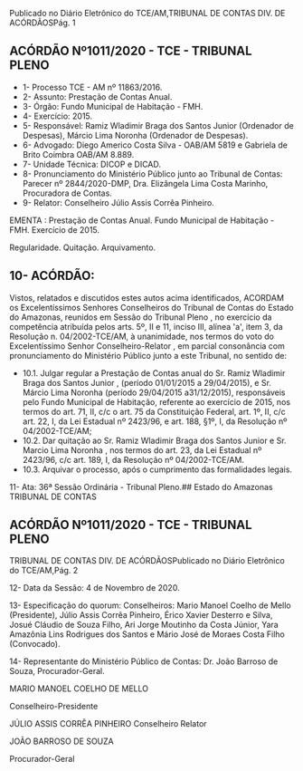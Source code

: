 Publicado  no  Diário  Eletrônico do TCE/AM,TRIBUNAL DE CONTAS DIV. DE ACÓRDÃOSPág. 1

## ACÓRDÃO Nº1011/2020 - TCE - TRIBUNAL PLENO

- 1- Processo TCE - AM nº 11863/2016.
- 2- Assunto: Prestação de Contas Anual.
- 3- Órgão: Fundo Municipal de Habitação - FMH.
- 4- Exercício: 2015.
- 5- Responsável: Ramiz  Wladimir  Braga  dos  Santos  Junior  (Ordenador  de  Despesas), Márcio Lima Noronha (Ordenador de Despesas).
- 6- Advogado: Diego Americo Costa Silva - OAB/AM 5819 e Gabriela de Brito Coimbra OAB/AM 8.889.
- 7- Unidade Técnica: DICOP e DICAD.
- 8- Pronunciamento  do Ministério  Público  junto  ao  Tribunal  de  Contas: Parecer  nº 2844/2020-DMP, Dra. Elizângela Lima Costa Marinho, Procuradora de Contas.
- 9- Relator: Conselheiro Júlio Assis Corrêa Pinheiro.

EMENTA : Prestação de Contas Anual. Fundo Municipal de Habitação - FMH. Exercício de 2015.

Regularidade. Quitação. Arquivamento.

## 10-  ACÓRDÃO:

Vistos, relatados e discutidos estes autos acima identificados, ACORDAM os Excelentíssimos Senhores Conselheiros do Tribunal de Contas do Estado do Amazonas, reunidos em Sessão do Tribunal Pleno , no exercício da competência atribuída pelos arts. 5º, II e 11, inciso III, alínea 'a', item 3, da Resolução n. 04/2002-TCE/AM, à unanimidade, nos termos do voto do Excelentíssimo Senhor Conselheiro-Relator , em parcial consonância com pronunciamento do Ministério Público junto a este Tribunal, no sentido de:

- 10.1. Julgar  regular a  Prestação  de  Contas  anual do Sr.  Ramiz  Wladimir Braga  dos  Santos  Junior , (período  01/01/2015 a  29/04/2015),  e Sr. Márcio Lima  Noronha (período  29/04/2015  a31/12/2015), responsáveis pelo Fundo Municipal de Habitação, referente ao exercício de 2015, nos termos do art. 71, II, c/c o art. 75 da Constituição Federal, art. 1º, II, c/c art. 22, I, da Lei Estadual nº 2423/96, e art. 188, §1º, I, da Resolução nº 04/2002-TCE/AM;
- 10.2. Dar  quitação ao Sr.  Ramiz  Wladimir  Braga  dos  Santos  Junior e Sr. Marcio Lima Noronha , nos termos do art. 23, da Lei Estadual nº 2423/96, c/c art. 189, I, da Resolução nº 04/2002-TCE/AM.
- 10.3. Arquivar o processo, após o cumprimento das formalidades legais.

11-  Ata: 36ª Sessão Ordinária - Tribunal Pleno.## Estado do Amazonas TRIBUNAL DE CONTAS

## ACÓRDÃO Nº1011/2020 - TCE - TRIBUNAL PLENO

TRIBUNAL DE CONTAS DIV. DE ACÓRDÃOSPublicado  no  Diário  Eletrônico do TCE/AM,Pág. 2

12-  Data da Sessão: 4 de Novembro de 2020.

13-  Especificação do quorum: Conselheiros: Mario Manoel Coelho de Mello (Presidente), Júlio Assis Corrêa Pinheiro, Érico Xavier Desterro e Silva, Josué Cláudio de Souza Filho, Ari Jorge Moutinho da Costa Júnior, Yara Amazônia Lins Rodrigues dos Santos e Mário José de Moraes Costa Filho (Convocado).

14-  Representante  do  Ministério  Público  de  Contas: Dr. João  Barroso  de  Souza, Procurador-Geral.

MARIO MANOEL COELHO DE MELLO

Conselheiro-Presidente

JÚLIO ASSIS CORRÊA PINHEIRO Conselheiro Relator

JOÃO BARROSO DE SOUZA

Procurador-Geral